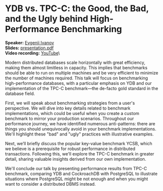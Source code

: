 # YDB vs. TPC-C: the Good, the Bad, and the Ugly behind High-Performance Benchmarking

**Speaker:** [Evgenii Ivanov](https://www.linkedin.com/in/eivanov89/)\
**Slides:** [presentation.pdf](presentation.pdf)\
**Video recording:** [YouTube](https://youtu.be/PYkVo8ApuAE?si=Sn3C598Qwm24Mbdu)\

Modern distributed databases scale horizontally with great efficiency, making them almost limitless in capacity. This implies that benchmarks should be able to run on multiple machines and be very efficient to minimize the number of machines required. This talk will focus on benchmarking high-performance databases, with a particular emphasis on YDB and our implementation of the TPC-C benchmark—the de-facto gold standard in the database field.

First, we will speak about benchmarking strategies from a user's perspective. We will dive into key details related to benchmark implementations, which could be useful when you create a custom benchmark to mirror your production scenarios. Throughout our performance journey, we have identified numerous anti-patterns: there are things you should unequivocally avoid in your benchmark implementations. We'll highlight these "bad" and "ugly" practices with illustrative examples.

Next, we’ll briefly discuss the popular key-value benchmark YCSB, which we believe is a prerequisite for robust performance in distributed transactions. Following this, we'll explore the TPC-C benchmark in greater detail, sharing valuable insights derived from our own implementation.

We'll conclude our talk by presenting performance results from TPC-C benchmark, comparing YDB and CockroachDB with PostgreSQL to illustrate situations where PostgreSQL might be not enough and when you might want to consider a distributed DBMS instead.